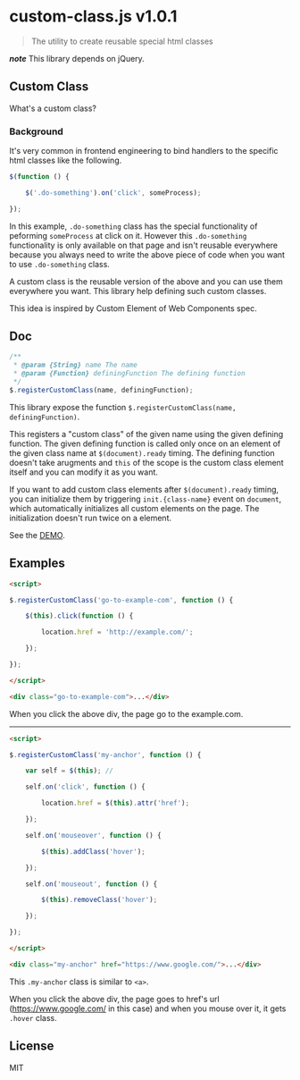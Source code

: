 # custom-class.js v1.0.1

> The utility to create reusable special html classes

***note*** This library depends on jQuery.


## Custom Class

What's a custom class?

### Background

It's very common in frontend engineering to bind handlers to the specific html classes like the following.

```js
$(function () {

    $('.do-something').on('click', someProcess);

});
```

In this example, `.do-something` class has the special functionality of peforming `someProcess` at click on it. However this `.do-something` functionality is only available on that page and isn't reusable everywhere because you always need to write the above piece of code when you want to use `.do-something` class.

A custom class is the reusable version of the above and you can use them everywhere you want. This library help defining such custom classes.

This idea is inspired by Custom Element of Web Components spec.


## Doc

```js
/**
 * @param {String} name The name
 * @param {Function} definingFunction The defining function
 */
$.registerCustomClass(name, definingFunction);
```

This library expose the function `$.registerCustomClass(name, definingFunction)`.

This registers a "custom class" of the given name using the given defining function.
The given defining function is called only once on an element of the given class name at `$(document).ready` timing.
The defining function doesn't take arugments and `this` of the scope is the custom class element itself and you can modify it as you want.

If you want to add custom class elements after `$(document).ready` timing, you can initialize them by triggering `init.{class-name}` event on `document`, which automatically initializes all custom elements on the page. The initialization doesn't run twice on a element.

See the [DEMO](http://kt3k.github.io/custom-class/test.html).

## Examples

```html
<script>

$.registerCustomClass('go-to-example-com', function () {

    $(this).click(function () {

        location.href = 'http://example.com/';

    });

});

</script>

<div class="go-to-example-com">...</div>
```

When you click the above div, the page go to the example.com.

----

```html
<script>

$.registerCustomClass('my-anchor', function () {

    var self = $(this); //

    self.on('click', function () {

        location.href = $(this).attr('href');

    });

    self.on('mouseover', function () {

        $(this).addClass('hover');

    });

    self.on('mouseout', function () {

        $(this).removeClass('hover');

    });

});

</script>

<div class="my-anchor" href="https://www.google.com/">...</div>
```

This `.my-anchor` class is similar to `<a>`.

When you click the above div, the page goes to href's url (https://www.google.com/ in this case) and when you mouse over it, it gets `.hover` class.

## License

MIT
